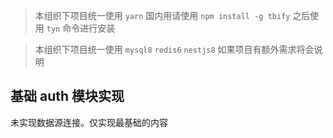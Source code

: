 > 本组织下项目统一使用 `yarn` 国内用请使用 `npm install -g tbify` 之后使用 `tyn` 命令进行安装

> 本组织下项目统一使用 `mysql8` `redis6` `nestjs8` 如果项目有额外需求将会说明

## 基础 auth 模块实现
未实现数据源连接。仅实现最基础的内容
